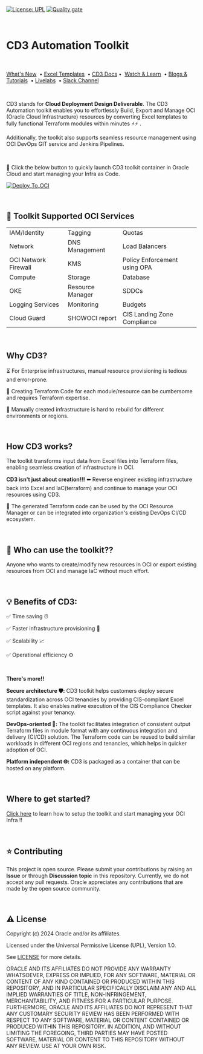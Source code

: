 
[![License: UPL](https://img.shields.io/badge/license-UPL-green)](https://img.shields.io/badge/license-UPL-green) [![Quality gate](https://sonarcloud.io/api/project_badges/quality_gate?project=oracle-devrel_cd3-automation-toolkit)](https://sonarcloud.io/dashboard?id=oracle-devrel_cd3-automation-toolkit)

<br>
  
# CD3 Automation Toolkit

<br>

  [What's New](https://github.com/oracle-devrel/cd3-automation-toolkit/releases/tag/v2024.4.3) &nbsp;•&nbsp;[Excel Templates](https://oracle-devrel.github.io/cd3-automation-toolkit/latest/excel-templates/) &nbsp;•&nbsp;[CD3 Docs](https://oracle-devrel.github.io/cd3-automation-toolkit/)&nbsp;•&nbsp; [Watch & Learn](https://www.youtube.com/playlist?list=PLPIzp-E1msrbJ3WawXVhzimQnLw5iafcp) &nbsp;•&nbsp;[Blogs & Tutorials](https://oracle-devrel.github.io/cd3-automation-toolkit/latest/tutorials/) &nbsp;•&nbsp;[Livelabs](https://apexapps.oracle.com/pls/apex/f?p=133:180:112501098061930::::wid:3724) &nbsp;•&nbsp;[Slack Channel](https://oracle-devrel.github.io/cd3-automation-toolkit/latest/queries) 
  
<br>


CD3 stands for **Cloud Deployment Design Deliverable**. The CD3 Automation toolkit enables you to effortlessly Build, Export and Manage OCI (Oracle Cloud Infrastructure) resources by converting Excel templates to fully functional Terraform modules within minutes ⚡️⚡️ .

Additionally, the toolkit also supports seamless resource management using OCI DevOps GIT service and Jenkins Pipelines.

<br>

🚀 Click the below button to quickly launch CD3 toolkit container in Oracle Cloud and start managing your Infra as Code. 
<br>

[![Deploy_To_OCI](https://oci-resourcemanager-plugin.plugins.oci.oraclecloud.com/latest/deploy-to-oracle-cloud.svg)](https://cloud.oracle.com/resourcemanager/stacks/create?zipUrl=https://github.com/oracle-devrel/cd3-automation-toolkit/archive/refs/heads/main.zip)

<br>

<h2>📌 Toolkit Supported OCI Services</h2>

<table>
  
  <tr>
    <td>IAM/Identity</td>
    <td>Tagging</td>
    <td>Quotas</td>
  </tr>
  <tr>
    <td>Network</td>
    <td>DNS Management</td>
    <td>Load Balancers</td>
  </tr>
  <tr>
    <td>OCI Network Firewall</td>
    <td>KMS</td>
    <td>Policy Enforcement using OPA</td>
    
  </tr>
  <tr>
    <td>Compute</td>
    <td>Storage</td>
    <td>Database</td>    
  </tr>
  <tr>
    <td>OKE</td>
    <td>Resource Manager</td>
    <td>SDDCs</td>    
  </tr>
  <tr>
    <td>Logging Services</td>
    <td>Monitoring</td>
    <td>Budgets</td>
  </tr>
  <tr>    
    <td>Cloud Guard</td>
    <td>SHOWOCI report</td>    
    <td>CIS Landing Zone<br>Compliance</td>
    
  </tr>
</table>
</tr>


</body>

<br>

## Why CD3?


⏳ For Enterprise infrastructures, manual resource provisioning is tedious and error-prone.

📝 Creating Terraform Code for each module/resource can be cumbersome and requires Terraform expertise.

🔁 Manually created infrastructure is hard to rebuild for different environments or regions.

<br>

##  How CD3 works?


The toolkit transforms input data from Excel files into Terraform files, enabling seamless creation of infrastructure in OCI.

**CD3 isn't just about creation!!!** ⬅️ Reverse engineer existing infrastructure back into Excel and IaC(terraform) and continue to manage your OCI resources using CD3.

📜 The generated Terraform code can be used by the OCI Resource Manager or can be integrated into organization's existing DevOps CI/CD ecosystem.

<br>

## 👥 Who can use the toolkit??

  Anyone who wants to create/modify new resources in OCI or export existing resources from OCI and manage IaC without much effort. 

<br>

## 💡 Benefits of CD3:


   ✅ Time saving ⏰ 
  
   ✅ Faster infrastructure provisioning 🚀
  
   ✅ Scalability 📈
  
   ✅ Operational efficiency ⚙️

<br>

   **There's more!!**

**Secure architecture 🛡️:** CD3 toolkit helps customers deploy secure standardization across OCI tenancies by providing CIS-compliant Excel templates. It also enables native execution of the CIS Compliance Checker script against your tenancy.

**DevOps-oriented 🔄:** The toolkit facilitates integration of consistent output Terraform files in module format with any continuous integration and delivery (CI/CD) solution. The Terraform code can be reused to build similar workloads in different OCI regions and tenancies, which helps in quicker adoption of OCI.

**Platform independent 🌐:** CD3 is packaged as a container that can be hosted on any platform.
 
<br>


## Where to get started?

[Click here](https://oracle-devrel.github.io/cd3-automation-toolkit/) to learn how to setup the toolkit and start managing your OCI Infra !!

<br>

## ⭐️ Contributing
This project is open source.  Please submit your contributions by raising an <b>Issue</b> or through <b>Discussion topic</b> in this repository. Currently, we do not accept any pull requests. Oracle appreciates any contributions that are made by the open source community.

<br>

## ⚠️ License
Copyright (c) 2024 Oracle and/or its affiliates.

Licensed under the Universal Permissive License (UPL), Version 1.0.

See [LICENSE](LICENSE) for more details. 

ORACLE AND ITS AFFILIATES DO NOT PROVIDE ANY WARRANTY WHATSOEVER, EXPRESS OR IMPLIED, FOR ANY SOFTWARE, MATERIAL OR CONTENT OF ANY KIND CONTAINED OR PRODUCED WITHIN THIS REPOSITORY, AND IN PARTICULAR SPECIFICALLY DISCLAIM ANY AND ALL IMPLIED WARRANTIES OF TITLE, NON-INFRINGEMENT, MERCHANTABILITY, AND FITNESS FOR A PARTICULAR PURPOSE.  FURTHERMORE, ORACLE AND ITS AFFILIATES DO NOT REPRESENT THAT ANY CUSTOMARY SECURITY REVIEW HAS BEEN PERFORMED WITH RESPECT TO ANY SOFTWARE, MATERIAL OR CONTENT CONTAINED OR PRODUCED WITHIN THIS REPOSITORY. IN ADDITION, AND WITHOUT LIMITING THE FOREGOING, THIRD PARTIES MAY HAVE POSTED SOFTWARE, MATERIAL OR CONTENT TO THIS REPOSITORY WITHOUT ANY REVIEW. USE AT YOUR OWN RISK.
